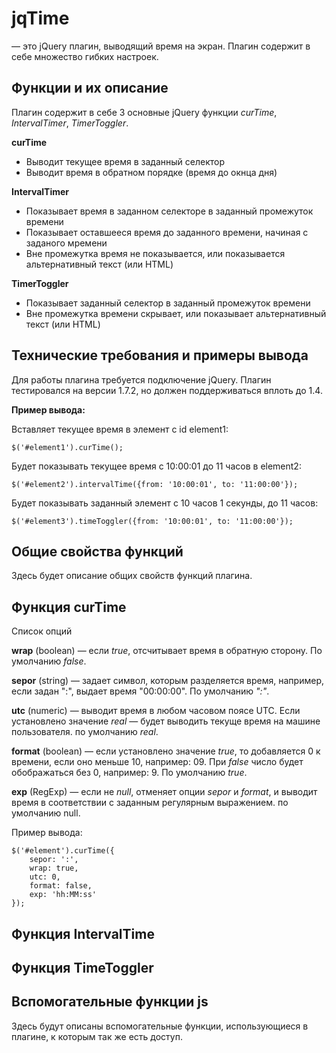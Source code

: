 jqTime
======

— это jQuery плагин, выводящий время на экран. Плагин содержит в себе множество гибких настроек.

Функции и их описание
---------------------

Плагин содержит в себе 3 основные jQuery функции *curTime*, *IntervalTimer*, *TimerToggler*.

**curTime**

- Выводит текущее время в заданный селектор
- Выводит время в обратном порядке (время до окнца дня)

**IntervalTimer**

- Показывает время в заданном селекторе в заданный промежуток времени
- Показывает оставшееся время до заданного времени, начиная с заданого мремени
- Вне промежутка время не показывается, или показывается альтернативный текст (или HTML)

**TimerToggler**

- Показывает заданный селектор в заданный промежуток времени
- Вне промежутка времени скрывает, или показывает альтернативный текст (или HTML)

Технические требования и примеры вывода
---------------------------------------

Для работы плагина требуется подключение jQuery. Плагин тестировался на версии 1.7.2, но должен поддерживаться вплоть до 1.4.

**Пример вывода:**

Вставляет текущее время в элемент с id element1:

`$('#element1').curTime();`

Будет показывать текущее время с 10:00:01 до 11 часов в element2:
	
`$('#element2').intervalTime({from: '10:00:01', to: '11:00:00'});`

Будет показывать заданный элемент с 10 часов 1 секунды, до 11 часов:
	
`$('#element3').timeToggler({from: '10:00:01', to: '11:00:00'});`

Общие свойства функций
----------------------

Здесь будет описание общих свойств функций плагина.

Функция curTime
---------------

Список опций

**wrap** (boolean) — если *true*, отсчитывает время в обратную сторону. По умолчанию *false*.

**sepor** (string) — задает символ, которым разделяется время, например, если задан ":", выдает время "00:00:00". По умолчанию *":"*.

**utc** (numeric) — выводит время в любом часовом поясе UTC. Если установлено значение *real* — будет выводить текуще время на машине пользователя. по умолчанию *real*.

**format** (boolean) — если установлено значение *true*, то добавляется 0 к времени, если оно меньше 10, например: 09. При *false* число будет обображаться без 0, например: 9. По умолчанию *true*.

**exp** (RegExp) — если не *null*, отменяет опции *sepor* и *format*, и выводит время в соответствии с заданным регулярным выражением. по умолчанию null.

Пример вывода:

	$('#element').curTime({
		sepor: ':',
		wrap: true,
		utc: 0,
		format: false,
		exp: 'hh:MM:ss'
	});

Функция IntervalTime
--------------------


Функция TimeToggler
-------------------


Вспомогательные функции js
--------------------------

Здесь будут описаны вспомогательные функции, использующиеся в плагине, к которым так же есть доступ.
